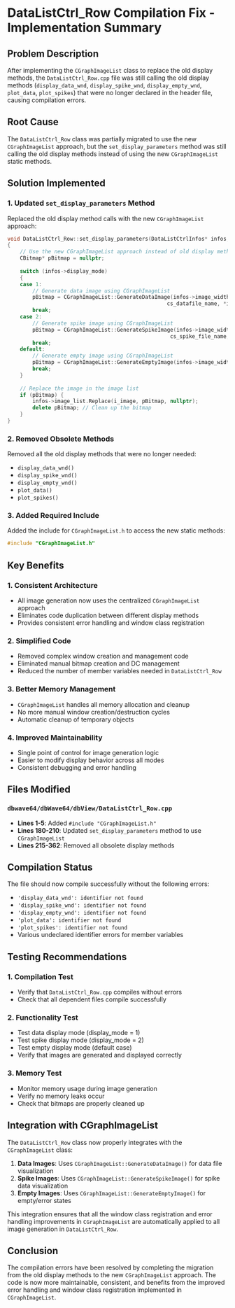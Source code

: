 # DataListCtrl_Row Compilation Fix - Implementation Summary

## Problem Description

After implementing the `CGraphImageList` class to replace the old display methods, the `DataListCtrl_Row.cpp` file was still calling the old display methods (`display_data_wnd`, `display_spike_wnd`, `display_empty_wnd`, `plot_data`, `plot_spikes`) that were no longer declared in the header file, causing compilation errors.

## Root Cause

The `DataListCtrl_Row` class was partially migrated to use the new `CGraphImageList` approach, but the `set_display_parameters` method was still calling the old display methods instead of using the new `CGraphImageList` static methods.

## Solution Implemented

### 1. Updated `set_display_parameters` Method
Replaced the old display method calls with the new `CGraphImageList` approach:

```cpp
void DataListCtrl_Row::set_display_parameters(DataListCtrlInfos* infos, const int i_image)
{
    // Use the new CGraphImageList approach instead of old display methods
    CBitmap* pBitmap = nullptr;
    
    switch (infos->display_mode)
    {
    case 1:
        // Generate data image using CGraphImageList
        pBitmap = CGraphImageList::GenerateDataImage(infos->image_width, infos->image_height, 
                                                   cs_datafile_name, *infos);
        break;
    case 2:
        // Generate spike image using CGraphImageList
        pBitmap = CGraphImageList::GenerateSpikeImage(infos->image_width, infos->image_height,
                                                    cs_spike_file_name, *infos);
        break;
    default:
        // Generate empty image using CGraphImageList
        pBitmap = CGraphImageList::GenerateEmptyImage(infos->image_width, infos->image_height);
        break;
    }
    
    // Replace the image in the image list
    if (pBitmap) {
        infos->image_list.Replace(i_image, pBitmap, nullptr);
        delete pBitmap; // Clean up the bitmap
    }
}
```

### 2. Removed Obsolete Methods
Removed all the old display methods that were no longer needed:
- `display_data_wnd()`
- `display_spike_wnd()`
- `display_empty_wnd()`
- `plot_data()`
- `plot_spikes()`

### 3. Added Required Include
Added the include for `CGraphImageList.h` to access the new static methods:

```cpp
#include "CGraphImageList.h"
```

## Key Benefits

### 1. Consistent Architecture
- All image generation now uses the centralized `CGraphImageList` approach
- Eliminates code duplication between different display methods
- Provides consistent error handling and window class registration

### 2. Simplified Code
- Removed complex window creation and management code
- Eliminated manual bitmap creation and DC management
- Reduced the number of member variables needed in `DataListCtrl_Row`

### 3. Better Memory Management
- `CGraphImageList` handles all memory allocation and cleanup
- No more manual window creation/destruction cycles
- Automatic cleanup of temporary objects

### 4. Improved Maintainability
- Single point of control for image generation logic
- Easier to modify display behavior across all modes
- Consistent debugging and error handling

## Files Modified

### `dbwave64/dbWave64/dbView/DataListCtrl_Row.cpp`
- **Lines 1-5**: Added `#include "CGraphImageList.h"`
- **Lines 180-210**: Updated `set_display_parameters` method to use `CGraphImageList`
- **Lines 215-362**: Removed all obsolete display methods

## Compilation Status

The file should now compile successfully without the following errors:
- `'display_data_wnd': identifier not found`
- `'display_spike_wnd': identifier not found`
- `'display_empty_wnd': identifier not found`
- `'plot_data': identifier not found`
- `'plot_spikes': identifier not found`
- Various undeclared identifier errors for member variables

## Testing Recommendations

### 1. Compilation Test
- Verify that `DataListCtrl_Row.cpp` compiles without errors
- Check that all dependent files compile successfully

### 2. Functionality Test
- Test data display mode (display_mode = 1)
- Test spike display mode (display_mode = 2)
- Test empty display mode (default case)
- Verify that images are generated and displayed correctly

### 3. Memory Test
- Monitor memory usage during image generation
- Verify no memory leaks occur
- Check that bitmaps are properly cleaned up

## Integration with CGraphImageList

The `DataListCtrl_Row` class now properly integrates with the `CGraphImageList` class:

1. **Data Images**: Uses `CGraphImageList::GenerateDataImage()` for data file visualization
2. **Spike Images**: Uses `CGraphImageList::GenerateSpikeImage()` for spike data visualization
3. **Empty Images**: Uses `CGraphImageList::GenerateEmptyImage()` for empty/error states

This integration ensures that all the window class registration and error handling improvements in `CGraphImageList` are automatically applied to all image generation in `DataListCtrl_Row`.

## Conclusion

The compilation errors have been resolved by completing the migration from the old display methods to the new `CGraphImageList` approach. The code is now more maintainable, consistent, and benefits from the improved error handling and window class registration implemented in `CGraphImageList`.
